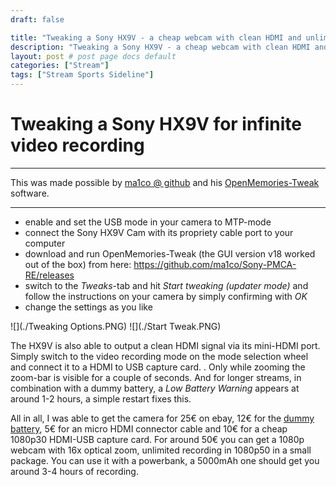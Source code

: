 ```yaml
---
draft: false

title: "Tweaking a Sony HX9V - a cheap webcam with clean HDMI and unlimited recording"
description: "Tweaking a Sony HX9V - a cheap webcam with clean HDMI and unlimited recording"
layout: post # post page docs default 
categories: ["Stream"]
tags: ["Stream Sports Sideline"]
---
```


# Tweaking a Sony HX9V for infinite video recording

---

This was made possible by [ma1co @ github](https://github.com/ma1co) and his [OpenMemories-Tweak](https://github.com/ma1co/OpenMemories-Tweak) software.

---

- enable and set the USB mode in your camera to MTP-mode
- connect the Sony HX9V Cam with its propriety cable port to your computer
- download and run OpenMemories-Tweak (the GUI version v18 worked out of the box) from here: https://github.com/ma1co/Sony-PMCA-RE/releases
- switch to the _Tweaks_-tab and hit _Start tweaking (updater mode)_ and follow the instructions on your camera by simply confirming with _OK_
- change the settings as you like

![](./Tweaking Options.PNG)
![](./Start Tweak.PNG)

The HX9V is also able to output a clean HDMI signal via its mini-HDMI port. Simply switch to the video recording mode on the mode selection wheel and connect it to a HDMI to USB capture card. . Only while zooming the zoom-bar is visible for a couple of seconds.
And for longer streams, in combination with a dummy battery, a _Low Battery Warning_ appears at around 1-2 hours, a simple restart fixes this.

All in all, I was able to get the camera for 25€ on ebay, 12€ for the [dummy battery](https://elektronik-video.de/kamera-netzteile/kamera-netzteil-fuer-sony/385/troy-kamera-netzteil-baugleich-mit-ac-ls5-ac-ls5dk-dk-1g-fuer-sony-cybershot-dsc-h3-h7-h), 5€ for an micro HDMI connector cable and 10€ for a cheap 1080p30 HDMI-USB capture card.
For around 50€ you can get a 1080p webcam with 16x optical zoom, unlimited recording in 1080p50 in a small package.
You can use it with a powerbank, a 5000mAh one should get you around 3-4 hours of recording.
